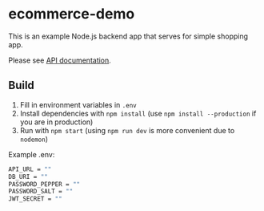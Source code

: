 # ecommerce-demo

This is an example Node.js backend app that serves for simple shopping app.

Please see [API documentation](https://github.com/furkansimsekli/ecommerce-backend-demo/blob/master/docs/api.md).

## Build
1. Fill in environment variables in `.env`
2. Install dependencies with `npm install` (use `npm install --production` if you are in production)
3. Run with `npm start` (using `npm run dev` is more convenient due to `nodemon`)

Example .env:
```bash
API_URL = ""
DB_URI = ""
PASSWORD_PEPPER = ""
PASSWORD_SALT = ""
JWT_SECRET = ""
```